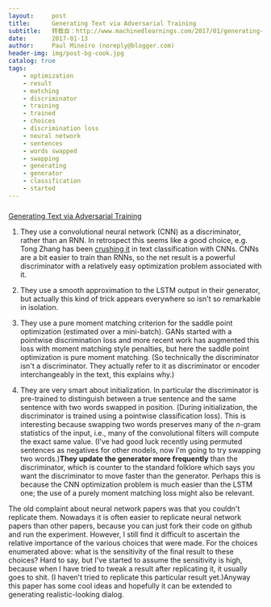 ```yaml
---
layout:     post
title:      Generating Text via Adversarial Training
subtitle:   转载自：http://www.machinedlearnings.com/2017/01/generating-text-via-adversarial-training.html
date:       2017-01-13
author:     Paul Mineiro (noreply@blogger.com)
header-img: img/post-bg-cook.jpg
catalog: true
tags:
    - optimization
    - result
    - matching
    - discriminator
    - training
    - trained
    - choices
    - discrimination loss
    - neural network
    - sentences
    - words swapped
    - swapping
    - generating
    - generator
    - classification
    - started
---
```













### 
[Generating Text via Adversarial Training](http://www.machinedlearnings.com/2017/01/generating-text-via-adversarial-training.html)

1. They use a convolutional neural network (CNN) as a discriminator, rather than an RNN. In retrospect this seems like a good choice, e.g. Tong Zhang has been [crushing it](http://riejohnson.com/cnn_download.html) in text classification with CNNs. CNNs are a bit easier to train than RNNs, so the net result is a powerful discriminator with a relatively easy optimization problem associated with it.

1. They use a smooth approximation to the LSTM output in their generator, but actually this kind of trick appears everywhere so isn't so remarkable in isolation.

1. They use a pure moment matching criterion for the saddle point optimization (estimated over a mini-batch). GANs started with a pointwise discrimination loss and more recent work has augmented this loss with moment matching style penalties, but here the saddle point optimization is pure moment matching. (So technically the discriminator isn't a discriminator. They actually refer to it as discriminator or encoder interchangeably in the text, this explains why.)

1. They are very smart about initialization. In particular the discriminator is pre-trained to distinguish between a true sentence and the same sentence with two words swapped in position. (During initialization, the discriminator is trained using a pointwise classification loss). This is interesting because swapping two words preserves many of the $n$-gram statistics of the input, i.e., many of the convolutional filters will compute the exact same value. (I've had good luck recently using permuted sentences as negatives for other models, now I'm going to try swapping two words.)**They update the generator more frequently** than the discriminator, which is counter to the standard folklore which says you want the discriminator to move faster than the generator. Perhaps this is because the CNN optimization problem is much easier than the LSTM one; the use of a purely moment matching loss might also be relevant.

The old complaint about neural network papers was that you couldn't replicate them. Nowadays it is often easier to replicate neural network papers than other papers, because you can just fork their code on github and run the experiment. However, I still find it difficult to ascertain the relative importance of the various choices that were made. For the choices enumerated above: what is the sensitivity of the final result to these choices? Hard to say, but I've started to assume the sensitivity is high, because when I have tried to tweak a result after replicating it, it usually goes to shit. (I haven't tried to replicate this particular result yet.)Anyway this paper has some cool ideas and hopefully it can be extended to generating realistic-looking dialog.












